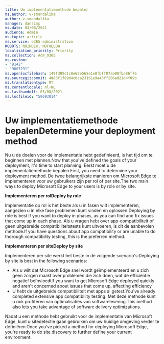 ```yaml
---
title: Uw implementatiemethode bepalen
ms.author: v-smandalika
author: v-smandalika
manager: dansimp
ms.date: 03/08/2021
audience: Admin
ms.topic: article
ms.service: o365-administration
ROBOTS: NOINDEX, NOFOLLOW
localization_priority: Priority
ms.collection: Adm_O365
ms.custom:
- "9142"
- "9005291"
ms.openlocfilehash: 149fd99d1c8e62e568e1e8fbff87ab00fba86f76
ms.sourcegitcommit: 4883f1f89d4c6ca23161e9a43ff206ad21d4f09b
ms.translationtype: MT
ms.contentlocale: nl-NL
ms.lasthandoff: 03/08/2021
ms.locfileid: "50693014"
---
```

# <a name="determine-your-deployment-method"></a><span data-ttu-id="8b895-102">Uw implementatiemethode bepalen</span><span class="sxs-lookup"><span data-stu-id="8b895-102">Determine your deployment method</span></span>

<span data-ttu-id="8b895-103">Nu u de doelen voor de implementatie hebt gedefinieerd, is het tijd om te beginnen met plannen.</span><span class="sxs-lookup"><span data-stu-id="8b895-103">Now that you've defined the goals of your deployment, it's time to start planning.</span></span> <span data-ttu-id="8b895-104">Eerst moet u de implementatiemethode bepalen.</span><span class="sxs-lookup"><span data-stu-id="8b895-104">First, you need to determine your deployment method.</span></span> <span data-ttu-id="8b895-105">De twee belangrijkste manieren om Microsoft Edge te implementeren voor uw gebruikers zijn per rol of per site.</span><span class="sxs-lookup"><span data-stu-id="8b895-105">The two main ways to deploy Microsoft Edge to your users is by role or by site.</span></span>

<span data-ttu-id="8b895-106">**Implementeren per rol**</span><span class="sxs-lookup"><span data-stu-id="8b895-106">**Deploy by role**</span></span>

<span data-ttu-id="8b895-107">Implementatie op rol is het beste als u in fasen wilt implementeren, aangezien u in elke fase problemen kunt vinden en oplossen.</span><span class="sxs-lookup"><span data-stu-id="8b895-107">Deploying by role is best if you want to deploy in phases, as you can find and fix issues that come up in each phase.</span></span> <span data-ttu-id="8b895-108">Als u vragen hebt over app-compatibiliteit of geen uitgebreide compatibiliteitstests kunt uitvoeren, is dit de aanbevolen methode.</span><span class="sxs-lookup"><span data-stu-id="8b895-108">If you have questions about app compatibility or are unable to do thorough compatibility testing, this is the preferred method.</span></span>

<span data-ttu-id="8b895-109">**Implementeren per site**</span><span class="sxs-lookup"><span data-stu-id="8b895-109">**Deploy by site**</span></span>

<span data-ttu-id="8b895-110">Implementeren per site werkt het beste in de volgende scenario's:</span><span class="sxs-lookup"><span data-stu-id="8b895-110">Deploying by site is best in the following scenarios:</span></span>
- <span data-ttu-id="8b895-111">Als u wilt dat Microsoft Edge snel wordt geïmplementeerd en u zich geen zorgen maakt over problemen die zich doen, wat de efficiëntie negatief beïnvloedt</span><span class="sxs-lookup"><span data-stu-id="8b895-111">If you want to get Microsoft Edge deployed quickly and aren't concerned about issues that come up, affecting efficiency</span></span>
- <span data-ttu-id="8b895-112">U hebt de uitgebreide compatibiliteit met apps al getest.</span><span class="sxs-lookup"><span data-stu-id="8b895-112">You've already completed extensive app compatibility testing.</span></span> <span data-ttu-id="8b895-113">Met deze methode kunt u ook profiteren van optimalisaties van softwarelevering.</span><span class="sxs-lookup"><span data-stu-id="8b895-113">This method also lets you take advantage of software delivery optimizations.</span></span>

<span data-ttu-id="8b895-114">Nadat u een methode hebt gebruikt voor de implementatie van Microsoft Edge, kunt u sitedetectie gaan gebruiken om uw huidige omgeving verder te definiëren.</span><span class="sxs-lookup"><span data-stu-id="8b895-114">Once you've picked a method for deploying Microsoft Edge, you're ready to do site discovery to further define your current environment.</span></span>
